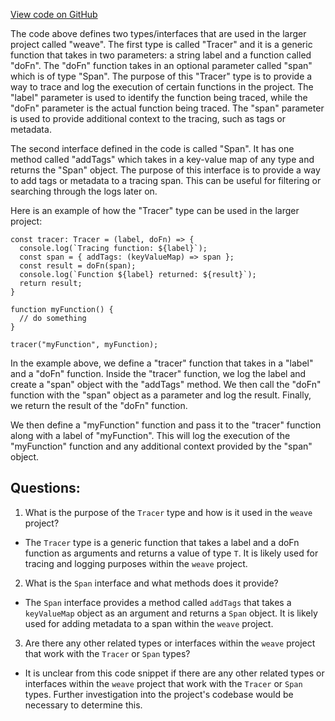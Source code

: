 [View code on GitHub](https://github.com/wandb/weave/weave-js/src/core/traceTypes.ts)

The code above defines two types/interfaces that are used in the larger project called "weave". The first type is called "Tracer" and it is a generic function that takes in two parameters: a string label and a function called "doFn". The "doFn" function takes in an optional parameter called "span" which is of type "Span". The purpose of this "Tracer" type is to provide a way to trace and log the execution of certain functions in the project. The "label" parameter is used to identify the function being traced, while the "doFn" parameter is the actual function being traced. The "span" parameter is used to provide additional context to the tracing, such as tags or metadata.

The second interface defined in the code is called "Span". It has one method called "addTags" which takes in a key-value map of any type and returns the "Span" object. The purpose of this interface is to provide a way to add tags or metadata to a tracing span. This can be useful for filtering or searching through the logs later on.

Here is an example of how the "Tracer" type can be used in the larger project:

```
const tracer: Tracer = (label, doFn) => {
  console.log(`Tracing function: ${label}`);
  const span = { addTags: (keyValueMap) => span };
  const result = doFn(span);
  console.log(`Function ${label} returned: ${result}`);
  return result;
}

function myFunction() {
  // do something
}

tracer("myFunction", myFunction);
```

In the example above, we define a "tracer" function that takes in a "label" and a "doFn" function. Inside the "tracer" function, we log the label and create a "span" object with the "addTags" method. We then call the "doFn" function with the "span" object as a parameter and log the result. Finally, we return the result of the "doFn" function.

We then define a "myFunction" function and pass it to the "tracer" function along with a label of "myFunction". This will log the execution of the "myFunction" function and any additional context provided by the "span" object.
## Questions: 
 1. What is the purpose of the `Tracer` type and how is it used in the `weave` project?
- The `Tracer` type is a generic function that takes a label and a doFn function as arguments and returns a value of type `T`. It is likely used for tracing and logging purposes within the `weave` project.

2. What is the `Span` interface and what methods does it provide?
- The `Span` interface provides a method called `addTags` that takes a `keyValueMap` object as an argument and returns a `Span` object. It is likely used for adding metadata to a span within the `weave` project.

3. Are there any other related types or interfaces within the `weave` project that work with the `Tracer` or `Span` types?
- It is unclear from this code snippet if there are any other related types or interfaces within the `weave` project that work with the `Tracer` or `Span` types. Further investigation into the project's codebase would be necessary to determine this.